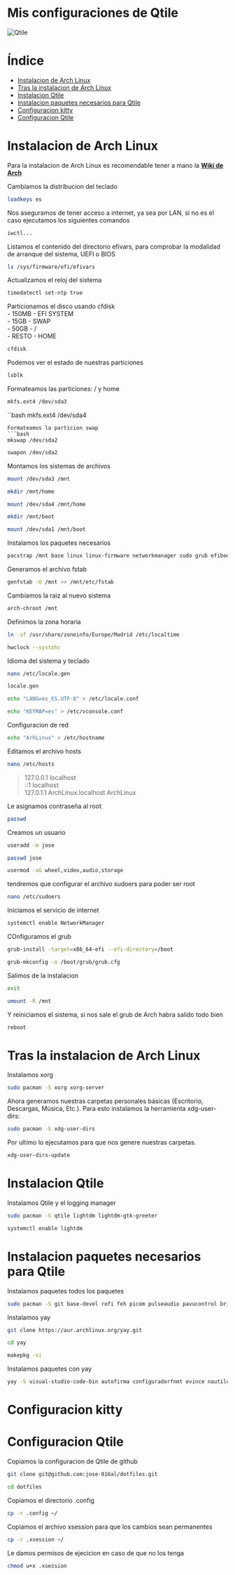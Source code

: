 # Mis configuraciones de Qtile

![Qtile](.screenshots/qtile.png)

# Índice

- [Instalacion de Arch Linux](#instalacion-de-arch-linux)
- [Tras la instalacion de Arch Linux](#tras-la-instalacion-de-arch-Linux)
- [Instalacion Qtile](#instalacion-qtile)
- [Instalacion paquetes necesarios para Qtile](#instalacion-paquetes-necesarios-para-qtile)
- [Configuracion kitty](#configuracion-kitty)
- [Configuracion Qtile](#configuracion-qtile)


# Instalacion de Arch Linux

Para la instalacion de Arch Linux es recomendable tener a mano la **[Wiki de Arch](https://wiki.archlinux.org/title/Installation_guide_(Espa%C3%B1ol))**

Cambiamos la distribucion del teclado 
```bash
loadkeys es
```
Nos aseguramos de tener acceso a internet, ya sea por LAN, si no es el caso ejecutamos los siguientes comandos
```bash
iwctl...
```
Listamos el contenido del directorio efivars, para comprobar la modalidad de arranque del sistema, UEFI o BIOS
```bash
ls /sys/firmware/efi/efivars
```
Actualizamos el reloj del sistema
```bash
timedatectl set-ntp true
```
Particionamos el disco usando cfdisk  
    - 150MB - EFI SYSTEM  
    - 15GB - SWAP  
    - 50GB - /  
    - RESTO - HOME  
```bash
cfdisk
```
Podemos ver el estado de nuestras particiones
```bash
lsblk
```
Formateamos las particiones: / y home
```bash
mkfs.ext4 /dev/sda3
```
``bash
mkfs.ext4 /dev/sda4
```
Formateamos la particion swap
```bash
mkswap /dev/sda2
```
```bash
swapon /dev/sda2
```
Montamos los sistemas de archivos
```bash
mount /dev/sda3 /mnt
```
```bash
mkdir /mnt/home
```
```bash
mount /dev/sda4 /mnt/home
```
```bash
mkdir /mnt/boot
```
```bash
mount /dev/sda1 /mnt/boot
```
Instalamos los paquetes necesarios
```bash
pacstrap /mnt base linux linux-firmware networkmanager sudo grub efibootmgr nano kitty firefox
```
Generamos el archivo fstab
```bash
genfstab -U /mnt >> /mnt/etc/fstab
```
Cambiamos la raiz al nuevo sistema
```bash
arch-chroot /mnt
```
Definimos la zona horaria
```bash
ln -sf /usr/share/zoneinfo/Europe/Madrid /etc/localtime
```
```bash
hwclock --systohc
```
Idioma del sistema y teclado
```bash
nano /etc/locale.gen
```
```bash
locale.gen
```
```bash
echo "LANG=es_ES.UTF-8" > /etc/locale.conf
```
```bash
echo "KEYMAP=es" > /etc/vconsole.conf
```
Configuracion de red
```bash
echo "ArhLinux" > /etc/hostname
```
Editamos el archivo hosts
```bash
nano /etc/hosts
```
> 127.0.0.1	localhost  
> ::1		    localhost  
> 127.0.1.1	ArchLinux.localhost	ArchLinux    

Le asignamos contraseña al root
```bash
passwd
```
Creamos un usuario
```bash
useradd -m jose
```
```bash
passwd jose
```
```bash
usermod -aG wheel,video,audio,storage
```
tendremos que configurar el archivo sudoers para poder ser root
```bash
nano /etc/sudoers
```
Iniciamos el servicio de internet
```bash
systemctl enable NetworkManager
```
COnfiguramos el grub
```bash
grub-install -target=x86_64-efi --efi-directory=/boot
```
```bash
grub-mkconfig -o /boot/grub/grub.cfg
```
Salimos de la instalacion
```bash
exit
```
```bash
umount -R /mnt
```
Y reiniciamos el sistema, si nos sale el grub de Arch habra salido todo bien
```bash
reboot
```

# Tras la instalacion de Arch Linux

Instalamos xorg
```bash
sudo pacman -S xorg xorg-server
```
Ahora generamos nuestras carpetas personales básicas (Escritorio, Descargas, Música, Etc.).
Para esto instalamos la herramienta xdg-user-dirs:
```bash
sudo pacman -S xdg-user-dirs
```
Por ultimo lo ejecutamos para que nos genere nuestras carpetas.
```bash
xdg-user-dirs-update
```

# Instalacion Qtile

Instalamos Qtile y el logging manager
```bash
sudo pacman -S qtile lightdm lightdm-gtk-greeter
```
```bash
systemctl enable lightdm
```

# Instalacion paquetes necesarios para Qtile

Instalamos paquetes todos los paquetes 
```bash
sudo pacman -S git base-devel rofi feh picom pulseaudio pavucontrol bridghtnessctl xorg-xinit volumeicon cbatticon udisks2 udiskie ttf-dejavu ttf-liberation noto-fonts ntfs-3g arandr vlc imv scrot unzip lxappearance wget network-manager-applet notification-daemon libnotify python-pip pacman-contrib bat exa
```
Instalamos yay
```bash 
git clone https://aur.archlinux.org/yay.git
```
```bash
cd yay
```
```bash
makepkg -si
```
Instalamos paquetes con yay
```bash
yay -S visual-studio-code-bin autofirma configuradorfnmt evince nautilus nerd-fonts-ubuntu-mono netflix-bin onedriver spotify telegram-desktop-bin whatsapp-for-linux xfce4-power-manager transmission-gtk apache-netbeans
```

# Configuracion kitty

# Configuracion Qtile

Copiamos la configuracion de Qtile de github
```bash
git clone git@github.com:jose-016al/dotfiles.git
```
```bash
cd dotfiles
```
Copiamos el directorio .config
```bash
cp -r .config ~/
```
Copiamos el archivo xsession para que los cambios sean permanentes
```bash
cp -r .xsession ~/
```
Le damos permisos de ejecicion en caso de que no los tenga
```bash
chmod u+x .xsession
```